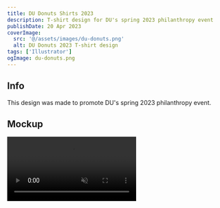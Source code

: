 ```yaml
---
title: DU Donuts Shirts 2023
description: T-shirt design for DU's spring 2023 philanthropy event
publishDate: 20 Apr 2023
coverImage:
  src: '@/assets/images/du-donuts.png'
  alt: DU Donuts 2023 T-shirt design
tags: ['Illustrator']
ogImage: du-donuts.png
---
```


## Info

This design was made to promote DU's spring 2023 philanthropy event.

## Mockup

<div class="w-full">
<video class="mx-auto" autoplay loop muted playsinline>
  <source src="https://content.mikepayne.me/file/payne-portfolio/du-donuts.mp4" type="video/mp4" />
  Your browser does not support the video tag.
</video>
</div>
